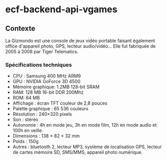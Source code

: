 # ecf-backend-api-vgames

## Contexte

La Gizmondo est une console de jeux vidéo portable faisant également office d'appareil photo, GPS, lecteur audio/vidéo... Elle fut fabriquée de 2005 à 2008 par Tiger Telematics.

### Spécifications techniques
- CPU : Samsung 400 MHz ARM9
- GPU : NVIDIA GoForce 3D 4500
- Mémoire graphique: 1.2MB 128-bit SRAM 
- RAM: 128 MB 16-bit DDR 200Mhz
- ROM: 64 MB 
- Affichage : écran TFT couleur de 2,8 pouces 
- Palette graphique : 65 536 couleurs
- Résolution : 240×320 pixels
- Son : stéréo
- Autonomie : 4h en mode jeu, 3h en mode film, 12h en mode audio et 100h en veille.
- Dimensions : 138 × 82 × 32 mm
- Poids : 150g
- Autres : bluetooth 2, lecteur MP3, système de localisation GPS, lecteur de cartes mémoire SD, SMS/MMS, appareil photo numérique.